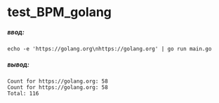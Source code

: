 
test_BPM_golang
==========

##### ввод:
	echo -e 'https://golang.org\nhttps://golang.org' | go run main.go
	
	
##### вывод:
	Count for https://golang.org: 58
	Count for https://golang.org: 58
	Total: 116
